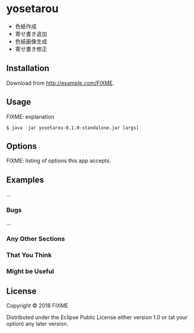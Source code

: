 # yosetarou

- 色紙作成
- 寄せ書き追加
- 色紙画像生成
- 寄せ書き修正

## Installation

Download from http://example.com/FIXME.

## Usage

FIXME: explanation

    $ java -jar yosetarou-0.1.0-standalone.jar [args]

## Options

FIXME: listing of options this app accepts.

## Examples

...

### Bugs

...

### Any Other Sections
### That You Think
### Might be Useful

## License

Copyright © 2018 FIXME

Distributed under the Eclipse Public License either version 1.0 or (at
your option) any later version.
